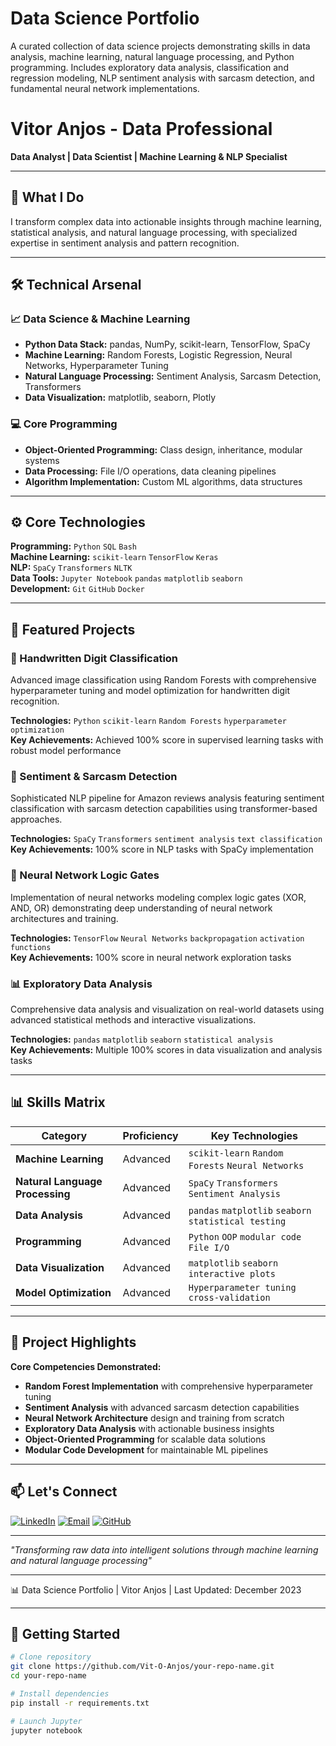 # Data Science Portfolio

A curated collection of data science projects demonstrating skills in data analysis, machine learning, natural language processing, and Python programming. Includes exploratory data analysis, classification and regression modeling, NLP sentiment analysis with sarcasm detection, and fundamental neural network implementations.

# Vitor Anjos - Data Professional

**Data Analyst | Data Scientist | Machine Learning & NLP Specialist**

---

## 🔬 What I Do

I transform complex data into actionable insights through machine learning, statistical analysis, and natural language processing, with specialized expertise in sentiment analysis and pattern recognition.

---

## 🛠️ Technical Arsenal

### 📈 Data Science & Machine Learning
- **Python Data Stack:** pandas, NumPy, scikit-learn, TensorFlow, SpaCy
- **Machine Learning:** Random Forests, Logistic Regression, Neural Networks, Hyperparameter Tuning
- **Natural Language Processing:** Sentiment Analysis, Sarcasm Detection, Transformers
- **Data Visualization:** matplotlib, seaborn, Plotly

### 💻 Core Programming
- **Object-Oriented Programming:** Class design, inheritance, modular systems
- **Data Processing:** File I/O operations, data cleaning pipelines
- **Algorithm Implementation:** Custom ML algorithms, data structures

---

## ⚙️ Core Technologies

**Programming:** `Python` `SQL` `Bash`  
**Machine Learning:** `scikit-learn` `TensorFlow` `Keras`  
**NLP:** `SpaCy` `Transformers` `NLTK`  
**Data Tools:** `Jupyter Notebook` `pandas` `matplotlib` `seaborn`  
**Development:** `Git` `GitHub` `Docker`

---

## 🚀 Featured Projects

### 🔢 Handwritten Digit Classification
Advanced image classification using Random Forests with comprehensive hyperparameter tuning and model optimization for handwritten digit recognition.

**Technologies:** `Python` `scikit-learn` `Random Forests` `hyperparameter optimization`  
**Key Achievements:** Achieved 100% score in supervised learning tasks with robust model performance

### 💬 Sentiment & Sarcasm Detection
Sophisticated NLP pipeline for Amazon reviews analysis featuring sentiment classification with sarcasm detection capabilities using transformer-based approaches.

**Technologies:** `SpaCy` `Transformers` `sentiment analysis` `text classification`  
**Key Achievements:** 100% score in NLP tasks with SpaCy implementation

### 🧠 Neural Network Logic Gates
Implementation of neural networks modeling complex logic gates (XOR, AND, OR) demonstrating deep understanding of neural network architectures and training.

**Technologies:** `TensorFlow` `Neural Networks` `backpropagation` `activation functions`  
**Key Achievements:** 100% score in neural network exploration tasks

### 📊 Exploratory Data Analysis
Comprehensive data analysis and visualization on real-world datasets using advanced statistical methods and interactive visualizations.

**Technologies:** `pandas` `matplotlib` `seaborn` `statistical analysis`  
**Key Achievements:** Multiple 100% scores in data visualization and analysis tasks

---

## 📊 Skills Matrix

| Category | Proficiency | Key Technologies |
|----------|-------------|------------------|
| **Machine Learning** | Advanced | `scikit-learn` `Random Forests` `Neural Networks` |
| **Natural Language Processing** | Advanced | `SpaCy` `Transformers` `Sentiment Analysis` |
| **Data Analysis** | Advanced | `pandas` `matplotlib` `seaborn` `statistical testing` |
| **Programming** | Advanced | `Python` `OOP` `modular code` `File I/O` |
| **Data Visualization** | Advanced | `matplotlib` `seaborn` `interactive plots` |
| **Model Optimization** | Advanced | `Hyperparameter tuning` `cross-validation` |

---

## 🎯 Project Highlights

**Core Competencies Demonstrated:**
- **Random Forest Implementation** with comprehensive hyperparameter tuning
- **Sentiment Analysis** with advanced sarcasm detection capabilities  
- **Neural Network Architecture** design and training from scratch
- **Exploratory Data Analysis** with actionable business insights
- **Object-Oriented Programming** for scalable data solutions
- **Modular Code Development** for maintainable ML pipelines

---

## 📫 Let's Connect

[![LinkedIn](https://img.shields.io/badge/LinkedIn-Connect-blue?logo=linkedin)](https://linkedin.com/in/vitor-david-anjos-33242a107/)
[![Email](https://img.shields.io/badge/Email-Contact%20Me-red?logo=gmail)](mailto:your-email@domain.com)
[![GitHub](https://img.shields.io/badge/GitHub-Follow-black?logo=github)](https://github.com/DavSilvs)

---

 *"Transforming raw data into intelligent solutions through machine learning and natural language processing"*

---

📊 Data Science Portfolio | Vitor Anjos | Last Updated: December 2023

---

## 🚀 Getting Started

```bash
# Clone repository
git clone https://github.com/Vit-O-Anjos/your-repo-name.git
cd your-repo-name

# Install dependencies
pip install -r requirements.txt

# Launch Jupyter
jupyter notebook
